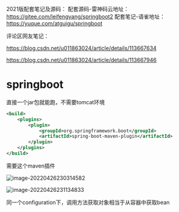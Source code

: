 

2021版配套笔记及源码：
          配套源码-雷神码云地址：https://gitee.com/leifengyang/springboot2
	  配套笔记-语雀地址：https://yuque.com/atguigu/springboot

评论区网友笔记：

https://blog.csdn.net/u011863024/article/details/113667634

https://blog.csdn.net/u011863024/article/details/113667946

# springboot

直接一个jar包就能跑，不需要tomcat环境

```xml
<build>
    <plugins>
        <plugin>
            <groupId>org.springframework.boot</groupId>
            <artifactId>spring-boot-maven-plugin</artifactId>
        </plugin>
    </plugins>
</build>
```

需要这个maven插件

![image-20220426230314582](https://s2.loli.net/2022/05/01/NFUkYufaql2hTWe.png)

![image-20220426231134833](https://s2.loli.net/2022/05/01/wryZd5Am9V3qaTg.png)

同一个configuration下，调用方法获取对象相当于从容器中获取bean

